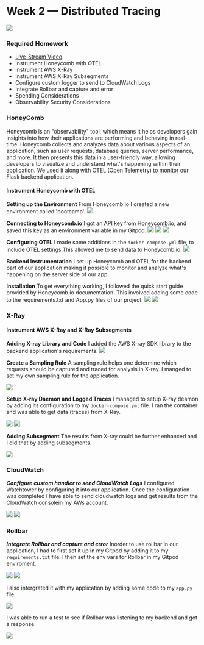 # Week 2 — Distributed Tracing
![](https://github.com/CloudRiRi15/aws-bootcamp-cruddur-2023/blob/main/journal/assets/week-2%20images/week2.png)

### Required Homework

- [Live-Stream Video](https://www.youtube.com/watch?v=2GD9xCzRId4&list=PLBfufR7vyJJ7k25byhRXJldB5AiwgNnWv&index=30).
- Instrument Honeycomb with OTEL
- Instrument AWS X-Ray 
- Instrument AWS X-Ray Subsegments
- Configure custom logger to send to CloudWatch Logs	
- Integrate Rollbar and capture and error
- Spending Considerations
- Observability Security Considerations


### HoneyComb
Honeycomb is an "observability" tool, which means it helps developers gain insights into how their applications are performing and behaving in real-time. Honeycomb collects and analyzes data about various aspects of an application, such as user requests, database queries, server performance, and more. It then presents this data in a user-friendly way, allowing developers to visualize and understand what's happening within their application. We used it along with OTEL (Open Telemetry) to monitor our Flask backend application.

#### Instrument Honeycomb with OTEL
**Setting up the Environment**
From Honeycomb.io I created a new environment called 'bootcamp'.
![](https://github.com/CloudRiRi15/aws-bootcamp-cruddur-2023/blob/main/journal/assets/week-2%20images/Distributed%20Tracing%201b.png)  

**Connecting to Honeycomb.io**
I got an API key from Honeycomb.io, and saved this key as an environment variable in my Gitpod.
![](https://github.com/CloudRiRi15/aws-bootcamp-cruddur-2023/blob/main/journal/assets/week-2%20images/Distributed%20Tracing%201c.png)  ![](https://github.com/CloudRiRi15/aws-bootcamp-cruddur-2023/blob/main/journal/assets/week-2%20images/Distributed%20Tracing%201d.png)
![](https://github.com/CloudRiRi15/aws-bootcamp-cruddur-2023/blob/main/journal/assets/week-2%20images/Distributed%20Tracing%201e.png)

**Configuring OTEL**
I made some additions in the `docker-compose.yml` file, to include OTEL settings.This allowed me to send data to Honeycomb.io.
![](https://github.com/CloudRiRi15/aws-bootcamp-cruddur-2023/blob/main/journal/assets/week-2%20images/Distributed%20Tracing%201f.png)

**Backend Instrumentation**
I set up Honeycomb and OTEL for the backend part of our application making it possible to monitor and analyze what's happening on the server side of our app.

**Installation**
 To get everything working, I followed the quick start guide provided by Honeycomb.io documentation. This involved adding some code to the requirements.txt and App.py files of our project.
![](https://github.com/CloudRiRi15/aws-bootcamp-cruddur-2023/blob/main/journal/assets/week-2%20images/Distributed%20Tracing%201h.png) 
![](https://github.com/CloudRiRi15/aws-bootcamp-cruddur-2023/blob/main/journal/assets/week-2%20images/Distributed%20Tracing%201j.png)

### X-Ray
#### Instrument AWS X-Ray and X-Ray Subsegments
**Adding X-ray Library and Code**
   I added the AWS X-ray SDK library to the backend application's requirements.
      ![](https://github.com/CloudRiRi15/aws-bootcamp-cruddur-2023/blob/main/journal/assets/week-2%20images/X-Ray%201a.png) 

**Create a Sampling Rule**
A sampling rule helps one determine which requests should be captured and traced for analysis in X-ray. I manged to set my own sampling rule for the application.
  
![](https://github.com/CloudRiRi15/aws-bootcamp-cruddur-2023/blob/main/journal/assets/week-2%20images/X-Ray%201f.png)
   
**Setup X-ray Daemon and Logged Traces**
I managed to setup X-ray deamon by adding its configuration to my `docker-compose.yml` file. I ran the container and was able to get data (traces) from X-Ray.

![](https://github.com/CloudRiRi15/aws-bootcamp-cruddur-2023/blob/main/journal/assets/week-2%20images/X-Ray%201g.png)
![](https://github.com/CloudRiRi15/aws-bootcamp-cruddur-2023/blob/main/journal/assets/week-2%20images/X-Ray%201n.png)

**Adding Subsegment**
The results from X-ray could be further enhanced and I did that by adding subsegments.

![](https://github.com/CloudRiRi15/aws-bootcamp-cruddur-2023/blob/main/journal/assets/week-2%20images/Subseg%202.png)

### CloudWatch 
***Configure custom handler to send CloudWatch Logs***
I configured Watchtower by configuring it into our application. Once the configuration was completed I have able to send cloudwatch logs and get results from the CloudWatch consolein my AWs account.

![](https://github.com/CloudRiRi15/aws-bootcamp-cruddur-2023/blob/main/journal/assets/week-2%20images/CW%20logs%202.png)
![](https://github.com/CloudRiRi15/aws-bootcamp-cruddur-2023/blob/main/journal/assets/week-2%20images/CW%20logs%204a%20implemented.png)

### Rollbar
***Integrate Rollbar and capture and error***
Inorder to use rollbar in our application, I had to first set it up in my Gitpod by adding it to my `requirements.txt` file. I then set the env vars for Rollbar in my Gitpod enviroment.

![](https://github.com/CloudRiRi15/aws-bootcamp-cruddur-2023/blob/main/journal/assets/week-2%20images/Rollbar%201%20add%20files%20to%20rqmts%20txt.png)
![](https://github.com/CloudRiRi15/aws-bootcamp-cruddur-2023/blob/main/journal/assets/week-2%20images/Rollbar%203%20set%20env%20var%20and%20conf%20.png)

I also intergrated it with my application by adding some code to my `app.py` file.

![](https://github.com/CloudRiRi15/aws-bootcamp-cruddur-2023/blob/main/journal/assets/week-2%20images/Rollbar%208%20placed%20code%20on%20a%20diff%20place%20to%20define%20app%20error%20in%20logs.png)


I was able to run a test to see if Rollbar was listening to my backend and got a response.

![](https://github.com/CloudRiRi15/aws-bootcamp-cruddur-2023/blob/main/journal/assets/week-2%20images/Rollbar%2011%20backend%20working.png)


